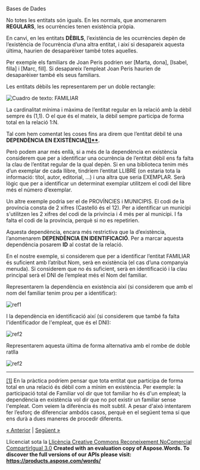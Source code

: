 Bases de Dades

No totes les entitats són iguals. En les normals, que anomenarem **REGULARS**, les ocurrències tenen existència pròpia. 

En canvi, en les entitats **DÈBILS**, l’existència de les ocurrències depèn de l’existència de l’ocurrència d’una altra entitat, i així si desapareix aquesta última, haurien de desaparèixer també totes aquelles. 

Per exemple els familiars de Joan Peris podrien ser [Marta, dona], [Isabel, filla] i [Marc, fill]. Si desapareix l’empleat Joan Peris haurien de desaparèixer també els seus familiars. 

Les entitats dèbils les representarem per un doble rectangle: 

![Cuadro de texto: FAMILIAR]

La cardinalitat mínima i màxima de l’entitat regular en la relació amb la dèbil sempre és (1,1). O el que és el mateix, la dèbil sempre participa de forma total en la relació 1:N. 

Tal com hem comentat les coses fins ara direm que l’entitat dèbil té una **DEPENDÈNCIA EN EXISTÈNCIA<a name="_ftnref1"></a>[\[1\]**](#_ftn1 "_ftnref1")**. 

Però podem anar més enllà, si a més de la dependència en existència considerem que per a identificar una ocurrència de l’entitat dèbil ens fa falta la clau de l’entitat regular de la qual depèn. Si en una biblioteca tenim més d’un exemplar de cada llibre, tindríem l’entitat LLIBRE (on estaria tota la informació: títol, autor, editorial, ...) i una altra que seria EXEMPLAR. Serà lògic que per a identificar un determinat exemplar utilitzem el codi del llibre més el número d’exemplar. 

Un altre exemple podria ser el de PROVÍNCIES i MUNICIPIS. El codi de la província consta de 2 xifres (Castelló és el 12). Per a identificar un municipi s'utilitzen les 2 xifres del codi de la privíncia i 4 més per al municipi. I fa falta el codi de la província, perquè si no es repetirien. 

Aquesta dependència, encara més restrictiva que la d’existència, l’anomenarem **DEPENDÈNCIA EN IDENTIFICACIÓ**. Per a marcar aquesta dependència posarem **ID** al costat de la relació. 

En el nostre exemple, si considerem que per a identificar l’entitat FAMILIAR és suficient amb l’atribut Nom, serà en existència (el cas d’una companyia menuda). Si considerem que no és suficient, serà en identificació i la clau principal serà el DNI de l’empleat més el Nom del familiar. 

Representarem la dependència en existència així (si considerem que amb el nom del familiar tenim prou per a identificar): 

![ref1]

I la dependència en identificació així (si considerem que també fa falta l'identificador de l'empleat, que és el DNI): 

![ref2]

Representarem aquesta última de forma alternativa amb el rombe de doble ratlla 

![ref2]

-----
<a name="_ftn1"></a>[\[1\]](#_ftnref1 "_ftn1") En la pràctica podríem pensar que tota entitat que participa de forma total en una relació és dèbil com a mínim en existència. Per exemple: la participació total de Familiar vol dir que tot familiar ho és d'un empleat; la dependència en existència vol dir que no pot existir un familiar sense l'empleat. Com veiem la diferència és molt subtil. A pesar d'això intentarem fer l’esforç de diferenciar ambdós casos, perquè en el següent tema sí que ens durà a dues maneres de procedir diferents. 

[« Anterior](aplicaci_a_lexemple4.md) | [Següent »](63_generalitzaci_i_herncia.md)

Llicenciat sota la [Llicència Creative Commons Reconeixement NoComercial CompartirIgual 3.0](http://creativecommons.org/licenses/by-nc-sa/3.0/)
**Created with an evaluation copy of Aspose.Words. To discover the full versions of our APIs please visit: https://products.aspose.com/words/**

[Cuadro de texto: FAMILIAR]: 62_entitats_dbils.002.png
[ref1]: 62_entitats_dbils.003.png
[ref2]: 62_entitats_dbils.004.png

